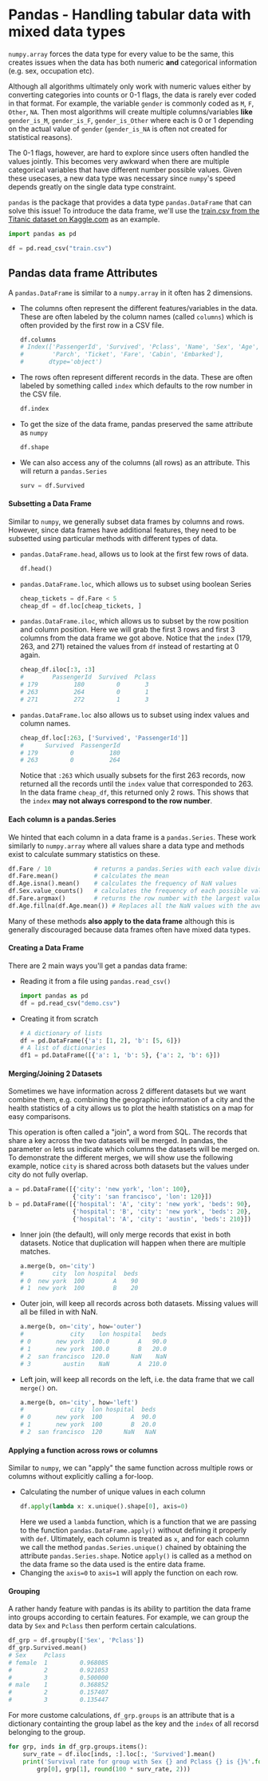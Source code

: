 # Pandas - Handling tabular data with mixed data types

`numpy.array` forces the data type for every value to be the same, this creates issues
when the data has both numeric **and** categorical information
(e.g. sex, occupation etc).

Although all algorithms ultimately only work with numeric values either by
converting categories into counts or 0-1 flags, the data is rarely ever coded in
that format. For example, the variable `gender` is commonly coded as `M`, `F`, `Other`,
`NA`. Then most algorithms will create multiple columns/variables **like**
`gender_is_M`, `gender_is_F`, `gender_is_Other` where each is 0 or 1 depending
on the actual value of `gender` (`gender_is_NA` is often not created for statistical
reasons).

The 0-1 flags, however, are hard to explore since users often handled the values jointly.
This becomes very awkward when there are multiple categorical variables that have different
number possible values. Given these usecases, a new data type was necessary since
`numpy`'s speed depends greatly on the single data type constraint.

`pandas` is the package that provides a data type `pandas.DataFrame` that can solve this issue!
To introduce the data frame, we'll use the [train.csv from the Titanic dataset on Kaggle.com](https://www.kaggle.com/c/titanic/data?select=train.csv)
as an example.

```python
import pandas as pd

df = pd.read_csv("train.csv")
```

## Pandas data frame Attributes

A `pandas.DataFrame` is similar to a `numpy.array` in it often has 2 dimensions.
- The columns often represent the different features/variables in the data. These
  are often labeled by the column names (called `columns`) which is often provided
  by the first row in a CSV file.
  ```python
  df.columns
  # Index(['PassengerId', 'Survived', 'Pclass', 'Name', 'Sex', 'Age', 'SibSp',
  #        'Parch', 'Ticket', 'Fare', 'Cabin', 'Embarked'],
  #       dtype='object')
  ```
- The rows often represent different records in the data. These are often labeled
  by something called `index` which defaults to the row number in the
  CSV file.
  ```python
  df.index
  ```
- To get the size of the data frame, pandas preserved the same attribute as `numpy`
  ```python
  df.shape
  ```
- We can also access any of the columns (all rows) as an attribute. This will return
  a `pandas.Series`
  ```python
  surv = df.Survived
  ```

#### Subsetting a Data Frame

Similar to `numpy`, we generally subset data frames by columns and rows. 
However, since data frames have additional features, they need to be subsetted
using particular methods with different types of data.
- `pandas.DataFrame.head`, allows us to look at the first few rows of data.
  ```python
  df.head()
  ```
- `pandas.DataFrame.loc`, which allows us to subset using boolean Series
  ```python
  cheap_tickets = df.Fare < 5
  cheap_df = df.loc[cheap_tickets, ]
  ```
- `pandas.DataFrame.iloc`, which allows us to subset by the row position and
  column position. Here we will grab the first 3 rows and first 3 columns
  from the data frame we got above. Notice that the `index` (179, 263, and 271)
  retained the values from `df` instead of restarting at 0 again.
  ```python
  cheap_df.iloc[:3, :3]
  #        PassengerId  Survived  Pclass
  # 179          180         0       3
  # 263          264         0       1
  # 271          272         1       3
  ```
- `pandas.DataFrame.loc` also allows us to subset using index values
  and column names.
  ```python
  cheap_df.loc[:263, ['Survived', 'PassengerId']]
  #      Survived  PassengerId
  # 179         0          180
  # 263         0          264
  ```
  Notice that `:263` which usually subsets for the first 263 records, now returned
  all the records until the `index` value that corresponded to 263. In the data
  frame `cheap_df`, this returned only 2 rows. This shows that
  the `index` **may not always correspond to the row number**.

#### Each column is a pandas.Series

We hinted that each column in a data frame is a `pandas.Series`. These work similarly to
`numpy.array` where all values share a data type and methods exist to calculate
summary statistics on these.

```python
df.Fare / 10            # returns a pandas.Series with each value divided by 10
df.Fare.mean()          # calculates the mean
df.Age.isna().mean()    # calculates the frequency of NaN values
df.Sex.value_counts()   # calculates the frequency of each possible value
df.Fare.argmax()        # returns the row number with the largest value
df.Age.fillna(df.Age.mean()) # Replaces all the NaN values with the average
```

Many of these methods **also apply to the data frame** although this is
generally discouraged because data frames often have mixed data types.

#### Creating a Data Frame

There are 2 main ways you'll get a pandas data frame:
- Reading it from a file using `pandas.read_csv()`
  ```python
  import pandas as pd
  df = pd.read_csv("demo.csv")
  ```
- Creating it from scratch
  ```python
  # A dictionary of lists
  df = pd.DataFrame({'a': [1, 2], 'b': [5, 6]})
  # A list of dictionaries
  df1 = pd.DataFrame([{'a': 1, 'b': 5}, {'a': 2, 'b': 6}])
  ```

#### Merging/Joining 2 Datasets

Sometimes we have information across 2 different datasets but we want
combine them, e.g. combining the geographic information of a city and
the health statistics of a city allows us to plot the health statistics
on a map for easy comparisons.

This operation is often called a "join", a word from SQL. The records
that share a key across the two datasets will be merged. In pandas, 
the parameter `on` lets us indicate which columns the datasets will be
merged on. To demonstrate the different merges, we will show use the
following example, notice `city` is shared across both datasets but
the values under city do not fully overlap.

```python
a = pd.DataFrame([{'city': 'new york', 'lon': 100},
                  {'city': 'san francisco', 'lon': 120}])
b = pd.DataFrame([{'hospital': 'A', 'city': 'new york', 'beds': 90},
                  {'hospital': 'B', 'city': 'new york', 'beds': 20},
                  {'hospital': 'A', 'city': 'austin', 'beds': 210}])
```

- Inner join (the default), will only merge records that exist in
  both datasets. Notice that duplication will happen when there are
  multiple matches.
  ```python
  a.merge(b, on='city')
  #        city  lon hospital  beds
  # 0  new york  100        A    90
  # 1  new york  100        B    20
  ```
- Outer join, will keep all records across both datasets. Missing
  values will all be filled in with NaN.
  ```python
  a.merge(b, on='city', how='outer')
  #             city    lon hospital   beds
  # 0       new york  100.0        A   90.0
  # 1       new york  100.0        B   20.0
  # 2  san francisco  120.0      NaN    NaN
  # 3         austin    NaN        A  210.0
  ```
- Left join, will keep all records on the left, i.e. the data frame
  that we call `merge()` on.
  ```python
  a.merge(b, on='city', how='left')
  #             city  lon hospital  beds
  # 0       new york  100        A  90.0
  # 1       new york  100        B  20.0
  # 2  san francisco  120      NaN   NaN
  ```

#### Applying a function across rows or columns

Similar to `numpy`, we can "apply" the same function across multiple
rows or columns without explicitly calling a for-loop.

- Calculating the number of unique values in each column
  ```python
  df.apply(lambda x: x.unique().shape[0], axis=0)
  ```
  Here we used a `lambda` function, which is a function that we are passing
  to the function `pandas.DataFrame.apply()` without defining it properly with `def`.
  Ultimately, each column is treated as `x`, and for each column we call the
  method `pandas.Series.unique()` chained by obtaining the attribute `pandas.Series.shape`.
  Notice `apply()` is called as a method on the data frame so the data used
  is the entire data frame.
- Changing the `axis=0` to `axis=1` will apply the function on each row.

#### Grouping
A rather handy feature with pandas is its ability to partition the data frame into
groups according to certain features. For example, we can group the data by `Sex` and
`Pclass` then perform certain calculations.

```python
df_grp = df.groupby(['Sex', 'Pclass'])
df_grp.Survived.mean()
# Sex     Pclass
# female  1         0.968085
#         2         0.921053
#         3         0.500000
# male    1         0.368852
#         2         0.157407
#         3         0.135447
```

For more custome calculations, `df_grp.groups` is an attribute that is a dictionary
containting the group label as the key and the `index` of all recorsd belonging to
the group.

```python
for grp, inds in df_grp.groups.items():
    surv_rate = df.iloc[inds, :].loc[:, 'Survived'].mean()
    print('Survival rate for group with Sex {} and Pclass {} is {}%'.format(
        grp[0], grp[1], round(100 * surv_rate, 2)))
    
```
